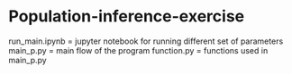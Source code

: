 # Population-inference-exercise

run_main.ipynb = jupyter notebook for running different set of parameters
main_p.py = main flow of the program
function.py = functions used in main_p.py
